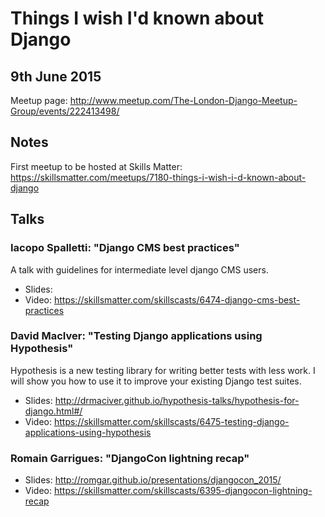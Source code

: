 # Things I wish I'd known about Django

## 9th June 2015

Meetup page: http://www.meetup.com/The-London-Django-Meetup-Group/events/222413498/

## Notes

First meetup to be hosted at Skills Matter: https://skillsmatter.com/meetups/7180-things-i-wish-i-d-known-about-django

## Talks

### Iacopo Spalletti: "Django CMS best practices"

A talk with guidelines for intermediate level django CMS users. 

* Slides:
* Video: https://skillsmatter.com/skillscasts/6474-django-cms-best-practices

### David MacIver: "Testing Django applications using Hypothesis"

Hypothesis is a new testing library for writing better tests with less work. I
will show you how to use it to improve your existing Django test suites.

* Slides: http://drmaciver.github.io/hypothesis-talks/hypothesis-for-django.html#/
* Video: https://skillsmatter.com/skillscasts/6475-testing-django-applications-using-hypothesis

### Romain Garrigues: "DjangoCon lightning recap"

* Slides: http://romgar.github.io/presentations/djangocon_2015/
* Video: https://skillsmatter.com/skillscasts/6395-djangocon-lightning-recap
